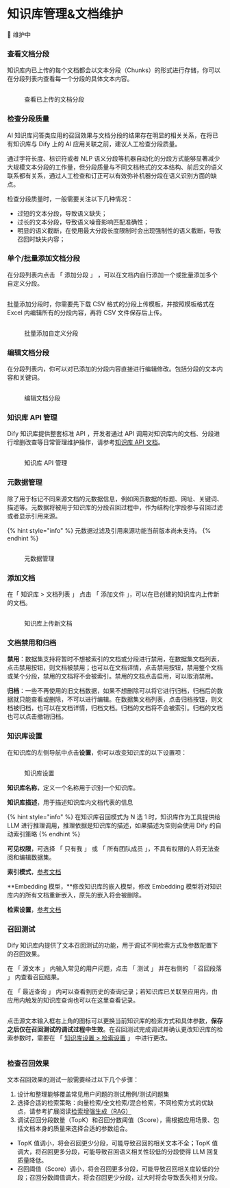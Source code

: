 # 知识库管理&文档维护

🚧 维护中

### 查看文档分段

知识库内已上传的每个文档都会以文本分段（Chunks）的形式进行存储，你可以在分段列表内查看每一个分段的具体文本内容。

<figure><img src="../../.gitbook/assets/image (3).png" alt=""><figcaption><p>查看已上传的文档分段</p></figcaption></figure>

### 检查分段质量

AI 知识库问答类应用的召回效果与文档分段的结果存在明显的相关关系，在将已有知识库与 Dify 上的 AI 应用关联之前，建议人工检查分段质量。

通过字符长度、标识符或者 NLP 语义分段等机器自动化的分段方式能够显著减少大规模文本分段的工作量，但分段质量与不同文档格式的文本结构、前后文的语义联系都有关系，通过人工检查和订正可以有效弥补机器分段在语义识别方面的缺点。

检查分段质量时，一般需要关注以下几种情况：

* 过短的文本分段，导致语义缺失；
* 过长的文本分段，导致语义噪音影响匹配准确性；
* 明显的语义截断，在使用最大分段长度限制时会出现强制性的语义截断，导致召回时缺失内容；

### 单个/批量添加文档分段

在分段列表内点击 「 添加分段 」 ，可以在文档内自行添加一个或批量添加多个自定义分段。

<figure><img src="../../.gitbook/assets/image (2) (1).png" alt=""><figcaption></figcaption></figure>

批量添加分段时，你需要先下载 CSV 格式的分段上传模板，并按照模板格式在 Excel 内编辑所有的分段内容，再将 CSV 文件保存后上传。

<figure><img src="../../.gitbook/assets/image (4).png" alt=""><figcaption><p>批量添加自定义分段</p></figcaption></figure>

### 编辑文档分段

在分段列表内，你可以对已添加的分段内容直接进行编辑修改。包括分段的文本内容和关键词。

<figure><img src="../../.gitbook/assets/image (5).png" alt=""><figcaption><p>编辑文档分段</p></figcaption></figure>

### 知识库 API 管理

Dify 知识库提供整套标准 API  ，开发者通过 API 调用对知识库内的文档、分段进行增删改查等日常管理维护操作，请参考[知识库 API 文档](maintain-dataset-via-api.md)。

<figure><img src="../../.gitbook/assets/image (180).png" alt=""><figcaption><p>知识库 API 管理</p></figcaption></figure>

### 元数据管理

除了用于标记不同来源文档的元数据信息，例如网页数据的标题、网址、关键词、描述等。元数据将被用于知识库的分段召回过程中，作为结构化字段参与召回过滤或者显示引用来源。

{% hint style="info" %}
元数据过滤及引用来源功能当前版本尚未支持。
{% endhint %}

<figure><img src="../../.gitbook/assets/image (179).png" alt=""><figcaption><p>元数据管理</p></figcaption></figure>

### 添加文档

在「 知识库 > 文档列表 」 点击 「 添加文件 」，可以在已创建的知识库内上传新的文档。

<figure><img src="../../.gitbook/assets/image (181).png" alt=""><figcaption><p>知识库上传新文档</p></figcaption></figure>



### 文档禁用和归档

**禁用**：数据集支持将暂时不想被索引的文档或分段进行禁用，在数据集文档列表，点击禁用按钮，则文档被禁用；也可以在文档详情，点击禁用按钮，禁用整个文档或某个分段，禁用的文档将不会被索引。禁用的文档点击启用，可以取消禁用。

**归档**：一些不再使用的旧文档数据，如果不想删除可以将它进行归档，归档后的数据就只能查看或删除，不可以进行编辑。在数据集文档列表，点击归档按钮，则文档被归档，也可以在文档详情，归档文档。归档的文档将不会被索引。归档的文档也可以点击撤销归档。

### 知识库设置

在知识库的左侧导航中点击**设置**，你可以改变知识库的以下设置项：

<figure><img src="../../.gitbook/assets/image (182).png" alt=""><figcaption><p>知识库设置</p></figcaption></figure>

**知识库名称**，定义一个名称用于识别一个知识库。

**知识库描述**，用于描述知识库内文档代表的信息

{% hint style="info" %}
在知识库召回模式为 N 选 1 时，知识库作为工具提供给 LLM 进行推理调用，推理依据是知识库的描述，如果描述为空则会使用 Dify 的自动索引策略
{% endhint %}

**可见权限**，可选择 「 只有我 」 或 「 所有团队成员 」，不具有权限的人将无法查阅和编辑数据集。

**索引模式**，[参考文档](chuang-jian-zhi-shi-ku-shang-chuan-wen-dang.md#suo-yin-fang-shi)

**Embedding 模型，**修改知识库的嵌入模型，修改 Embedding 模型将对知识库内的所有文档重新嵌入，原先的嵌入将会被删除。

**检索设置**，[参考文档](chuang-jian-zhi-shi-ku-shang-chuan-wen-dang.md#jian-suo-she-zhi)

### 召回测试

Dify 知识库内提供了文本召回测试的功能，用于调试不同检索方式及参数配置下的召回效果。

在 「 源文本 」 内输入常见的用户问题，点击 「 测试 」 并在右侧的 「 召回段落 」 内查看召回结果。

在 「 最近查询 」 内可以查看到历史的查询记录；若知识库已关联至应用内，由应用内触发的知识库查询也可以在这里查看记录。

<figure><img src="../../.gitbook/assets/image (1).png" alt=""><figcaption></figcaption></figure>

点击源文本输入框右上角的图标可以更换当前知识库的检索方式和具体参数，**保存之后仅在召回测试的调试过程中生效**。在召回测试完成调试并确认更改知识库的检索参数时，需要在 「 [知识库设置 > 检索设置](zhi-shi-ku-guan-li-wen-dang-wei-hu.md#zhi-shi-ku-she-zhi) 」 中进行更改。

<figure><img src="../../.gitbook/assets/image (2).png" alt=""><figcaption></figcaption></figure>

### 检查召回效果

文本召回效果的测试一般需要经过以下几个步骤：

1. 设计和整理能够覆盖常见用户问题的测试用例/测试问题集
2. 选择合适的检索策略：向量检索/全文检索/混合检索，不同检索方式的优缺点，请参考扩展阅读[检索增强生成（RAG）](../../learn-more/extended-reading/retrieval-augment/)
3. 调试召回分段数量（TopK）和召回分数阈值（Score），需根据应用场景、包括文档本身的质量来选择合适的参数组合。

* TopK 值调小，将会召回更少分段，可能导致召回的相关文本不全；TopK 值调大，将召回更多分段，可能导致召回语义相关性较低的分段使得 LLM 回复质量降低。
* 召回阈值（Score）调小，将会召回更多分段，可能导致召回相关度较低的分段；召回分数阈值调大，将会召回更少分段，过大时将会导致丢失相关分段。
